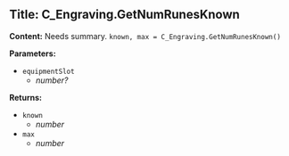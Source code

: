 ## Title: C_Engraving.GetNumRunesKnown

**Content:**
Needs summary.
`known, max = C_Engraving.GetNumRunesKnown()`

**Parameters:**
- `equipmentSlot`
  - *number?*

**Returns:**
- `known`
  - *number*
- `max`
  - *number*